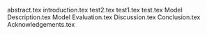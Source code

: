 abstract.tex
introduction.tex
test2.tex
test1.tex
test.tex
Model Description.tex
Model Evaluation.tex
Discussion.tex
Conclusion.tex
Acknowledgements.tex
